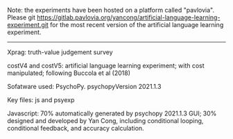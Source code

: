 Note: the experiments have been hosted on a platform called "pavlovia".
Please git https://gitlab.pavlovia.org/yancong/artificial-language-learning-experiment.git for the most recent version of the artificial language learning experiment.

-------------------------------------------------------
Xprag: truth-value judgement survey

costV4 and costV5: artificial language learning experiment; with cost manipulated; following Buccola et al (2018)

Sofatware used: PsychoPy. psychopyVersion 2021.1.3

Key files: js and psyexp

Javascript: 70% automatically generated by psychopy 2021.1.3 GUI; 30% designed and developed by Yan Cong, including conditional looping, conditional feedback, and accuracy calculation. 
